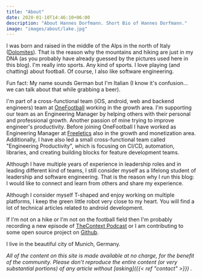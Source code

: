 ```yaml
---
title: "About"
date: 2020-01-10T14:46:10+06:00
description: "About Hannes Dorfmann. Short Bio of Hannes Dorfmann."
image: "images/about/lake.jpg"
---
```


I was born and raised in the middle of the Alps in the north of Italy ([Dolomites](https://en.wikipedia.org/wiki/Dolomites)). That is the reason why the mountains and hiking are just in my DNA (as you probably have already guessed by the pictures used here in this blog). I'm really into sports. Any kind of sports. I love playing (and chatting) about football. Of course, I also like software engineering. 

Fun fact: My name sounds German but I'm Italian (I know it's confusion... we can talk about that while grabbing a beer).

I'm part of a cross-functional team (iOS, android, web and backend engineers) team at [OneFootball](https://www.onefootball.com) working in the growth area. 
I'm supporting our team as an Engineering Manager by helping others with their personal and professional growth. 
Another passion of mine trying to improve engineer's productivity. 
Before joining OneFootball I have worked as Engineering Manager at [Freeletics](https://www.freeletics.com) also in the growth and monetization area. 
Additionally, I have also led a small cross-functional team called "Engineering Productivity", which is focusing on CI/CD, automation, libraries, and creating building blocks for feature development teams. 

Although I have multiple years of experience in leadership roles and in leading different kind of teams, I still consider myself as a lifelong student of leadership and software engineering. 
That is the reason why I run this blog: I would like to connect and learn from others and share my experience.

Although I consider myself T-shaped and enjoy working on multiple platforms, I keep the green little robot very close to my heart. 
You will find a lot of technical articles related to android development.

If I'm not on a hike or I'm not on the football field then I'm probably recording a new episode of [TheContext Podcast](https://thecontext.github.io/) or I am contributing to some open source project on [Github](https://github.com/sockeqwe).

I live in the beautiful city of Munich, Germany.

_All of the content on this site is made available at no charge, for the benefit of the community. Please don’t reproduce the entire content (or very substantial portions) of any article without [asking]({{< ref "contact" >}}) ._
